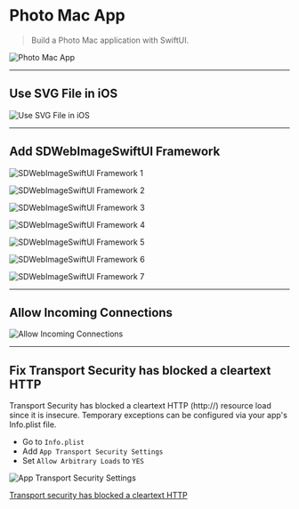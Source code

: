 # Photo Mac App

> Build a Photo Mac application with SwiftUI.

![Photo Mac App](./PhotoMacApp.png "Photo Mac App")

---

## Use SVG File in iOS

![Use SVG File in iOS](./UseSVGFileInIOS.png "Use SVG File in iOS")

---

## Add SDWebImageSwiftUI Framework

![SDWebImageSwiftUI Framework 1](./SDWebImageSwiftUIFramework_1.png "SDWebImageSwiftUI Framework 1")

![SDWebImageSwiftUI Framework 2](./SDWebImageSwiftUIFramework_2.png "SDWebImageSwiftUI Framework 2")

![SDWebImageSwiftUI Framework 3](./SDWebImageSwiftUIFramework_3.png "SDWebImageSwiftUI Framework 3")

![SDWebImageSwiftUI Framework 4](./SDWebImageSwiftUIFramework_4.png "SDWebImageSwiftUI Framework 4")

![SDWebImageSwiftUI Framework 5](./SDWebImageSwiftUIFramework_5.png "SDWebImageSwiftUI Framework 5")

![SDWebImageSwiftUI Framework 6](./SDWebImageSwiftUIFramework_6.png "SDWebImageSwiftUI Framework 6")

![SDWebImageSwiftUI Framework 7](./SDWebImageSwiftUIFramework_7.png "SDWebImageSwiftUI Framework 7")

---

## Allow Incoming Connections

![Allow Incoming Connections](./AllowIncomingConnections.png "Allow Incoming Connections")

---

## Fix Transport Security has blocked a cleartext HTTP

Transport Security has blocked a cleartext HTTP (http://) resource load since it is insecure. Temporary exceptions can be configured via your app's Info.plist file.

- Go to `Info.plist`
- Add `App Transport Security Settings`
- Set `Allow Arbitrary Loads` to `YES`

![App Transport Security Settings](./AppTransportSecuritySettings.png "App Transport Security Settings")

[Transport security has blocked a cleartext HTTP](https://stackoverflow.com/questions/31254725/transport-security-has-blocked-a-cleartext-http)
